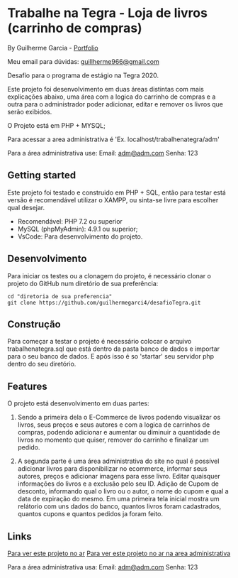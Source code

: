 # Trabalhe na Tegra - Loja de livros (carrinho de compras)

By Guilherme Garcia - [Portfolio](https://madebyguilherme.com)

Meu email para dúvidas: guillherme966@gmail.com

Desafío para o programa de estágio na Tegra 2020.

Este projeto foi desenvolvimento em duas áreas distintas com mais explicações abaixo, uma área com a logica do carrinho de compras e a outra para o administrador poder adicionar, editar e remover os livros que serão exibidos.

O Projeto está em PHP + MYSQL;

Para acessar a area administrativa é 'Ex. localhost/trabalhenategra/adm'

Para a área administrativa use:
Email: adm@adm.com
Senha: 123

## Getting started

Este projeto foi testado e construido em PHP + SQL, então para testar está versão é recomendável utilizar o XAMPP,
ou sinta-se livre para escolher qual desejar.

* Recomendável: PHP 7.2 ou superior
* MySQL (phpMyAdmin): 4.9.1 ou superior;
* VsCode: Para desenvolvimento do projeto.

## Desenvolvimento

Para iniciar os testes ou a clonagem do projeto, é necessário clonar o projeto do GitHub num diretório de sua preferência:

```
cd "diretoria de sua preferencia"
git clone https://github.com/guilhermegarci4/desafioTegra.git
```

## Construção

Para começar a testar o projeto é necessário colocar o arquivo trabalhenategra.sql que está dentro da pasta banco de dados e importar para o seu banco de dados. E após isso é so 'startar' seu servidor php dentro do seu diretório.

## Features

O projeto está desenvolvimento em duas partes:

1. Sendo a primeira dela o E-Commerce de livros podendo visualizar os livros, seus preços e seus autores e com a logica de carrinhos de compras, podendo adicionar e aumentar ou diminuir a quantidade de livros no momento que quiser, remover do carrinho e finalizar um pedido. 

2. A segunda parte é uma área administrativa do site no qual é possível adicionar livros para disponibilizar no ecommerce, informar seus autores, preços e adicionar imagens para esse livro. Editar quaisquer informações do livros e a exclusão pelo seu ID. Adição de Cupom de desconto, informando qual o livro ou o autor, o nome do cupom e qual a data de expiração do mesmo. Em uma primeira tela inicial mostra um relátorio com uns dados do banco, quantos livros foram cadastrados, quantos cupons e quantos pedidos ja foram feito.

## Links

[Para ver este projeto no ar](https://madebyguilherme.com/trabalhenategra)
[Para ver este projeto no ar na area administrativa](https://madebyguilherme.com/trabalhenategra/adm)

Para a área administrativa usa:
Email: adm@adm.com
Senha: 123





